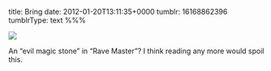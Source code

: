 title: Bring
date: 2012-01-20T13:11:35+0000
tumblr: 16168862396
tumblrType: text
%%%

[![](tumblr_ly3lvkmLjR1qb1802.png)](http://en.wikipedia.org/wiki/Bring)

An “evil magic stone” in “Rave Master”? I think reading any more would spoil this. 
